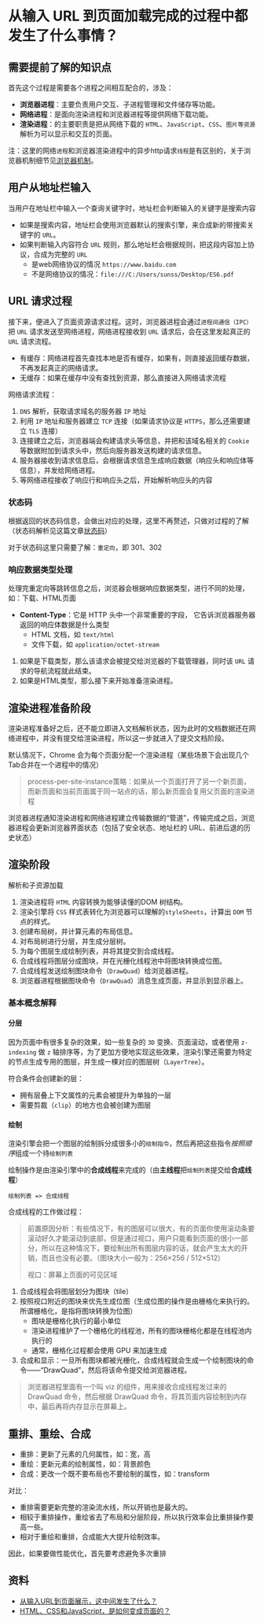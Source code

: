 # 从输入 URL 到页面加载完成的过程中都发生了什么事情？

## 需要提前了解的知识点

首先这个过程是需要各个进程之间相互配合的，涉及：

- **浏览器进程**：主要负责用户交互、子进程管理和文件储存等功能。
- **网络进程**：是面向渲染进程和浏览器进程等提供网络下载功能。
- **渲染进程**：的主要职责是把从网络下载的 `HTML`、`JavaScript`、`CSS`、`图片等资源`解析为可以显示和交互的页面。

注：这里的网络`进程`和浏览器渲染进程中的异步http请求`线程`是有区别的，关于浏览器机制细节见[浏览器机制](./JavaScript%E8%BF%90%E8%A1%8C%E6%9C%BA%E5%88%B6.md)。

## 用户从地址栏输入

当用户在地址栏中输入一个查询关键字时，地址栏会判断输入的关键字是搜索内容

- 如果是搜索内容，地址栏会使用浏览器默认的搜索引擎，来合成新的带搜索关键字的 `URL`。
- 如果判断输入内容符合 `URL` 规则，那么地址栏会根据规则，把这段内容加上协议，合成为完整的 `URL`
  - 是web网络协议的情况 `https://www.baidu.com`
  - 不是网络协议的情况：`file:///C:/Users/sunss/Desktop/ES6.pdf`

## URL 请求过程

接下来，便进入了页面资源请求过程。这时，浏览器进程会通过`进程间通信（IPC）`把 `URL` 请求发送至网络进程，网络进程接收到 `URL` 请求后，会在这里发起真正的 `URL` 请求流程。

- 有缓存：网络进程首先查找本地是否有缓存，如果有，则直接返回缓存数据，不再发起真正的网络请求。
- 无缓存：如果在缓存中没有查找到资源，那么直接进入网络请求流程

网络请求流程：

1. `DNS` 解析，获取请求域名的服务器 `IP` 地址
2. 利用 `IP` 地址和服务器建立 `TCP` 连接（如果请求协议是 `HTTPS`，那么还需要建立 `TLS` 连接）
3. 连接建立之后，浏览器端会构建请求头等信息，并把和该域名相关的 `Cookie` 等数据附加到请求头中，然后向服务器发送构建的请求信息。
4. 服务器接收到请求信息后，会根据请求信息生成响应数据（响应头和响应体等信息），并发给网络进程。
5. 等网络进程接收了响应行和响应头之后，开始解析响应头的内容

### 状态码

根据返回的状态码信息，会做出对应的处理，这里不再赘述，只做对过程的了解（状态码解析见这篇文章[状态码](../网络/状态码.md)）

对于状态码这里只需要了解：`重定向`，即 301、302

### 响应数据类型处理

处理完重定向等跳转信息之后，浏览器会根据响应数据类型，进行不同的处理，如：下载、HTML页面

- **Content-Type**：它是 HTTP 头中一个非常重要的字段， 它告诉浏览器服务器返回的响应体数据是什么类型
  - HTML 文档，如 `text/html`
  - 文件下载，如 `application/octet-stream`

1. 如果是下载类型，那么该请求会被提交给浏览器的下载管理器，同时该 `URL` 请求的导航流程就此结束。
2. 如果是HTML类型，那么接下来开始准备渲染进程。

## 渲染进程准备阶段

渲染进程准备好之后，还不能立即进入文档解析状态，因为此时的文档数据还在网络进程中，并没有提交给渲染进程，所以这一步就进入了提交文档阶段。

默认情况下，Chrome 会为每个页面分配一个渲染进程（某些场景下会出现几个Tab合并在一个进程中的情况）

> process-per-site-instance策略：如果从一个页面打开了另一个新页面，而新页面和当前页面属于同一站点的话，那么新页面会复用父页面的渲染进程

浏览器进程通知渲染进程和网络进程建立传输数据的“管道”，传输完成之后，浏览器进程会更新浏览器界面状态（包括了安全状态、地址栏的 URL、前进后退的历史状态）

## 渲染阶段

解析和子资源加载

1. 渲染进程将 `HTML` 内容转换为能够读懂的DOM 树结构。
2. 渲染引擎将 `CSS` 样式表转化为浏览器可以理解的`styleSheets`，计算出 `DOM` 节点的样式。
3. 创建布局树，并计算元素的布局信息。
4. 对布局树进行分层，并生成分层树。
5. 为每个图层生成绘制列表，并将其提交到合成线程。
6. 合成线程将图层分成图块，并在光栅化线程池中将图块转换成位图。
7. 合成线程发送绘制图块命令（`DrawQuad`）给浏览器进程。
8. 浏览器进程根据图块命令（`DrawQuad`）消息生成页面，并显示到显示器上。

### 基本概念解释

#### 分层

因为页面中有很多复杂的效果，如一些复杂的 `3D` 变换、页面滚动，或者使用 `z-indexing` 做 `z` 轴排序等，为了更加方便地实现这些效果，渲染引擎还需要为特定的节点生成专用的图层，并生成一棵对应的图层树（`LayerTree`）。

符合条件会创建新的层：

- 拥有层叠上下文属性的元素会被提升为单独的一层
- 需要剪裁（`clip`）的地方也会被创建为图层

#### 绘制

渲染引擎会把一个图层的绘制拆分成很多小的`绘制指令`，然后再把这些指令*按照顺序*组成一个待`绘制列表`

绘制操作是由渲染引擎中的**合成线程**来完成的（由**主线程**把`绘制列表`提交给**合成线程**）

`绘制列表 => 合成线程`

合成线程的工作做过程：

> 前置原因分析：有些情况下，有的图层可以很大，有的页面你使用滚动条要滚动好久才能滚动到底部，但是通过视口，用户只能看到页面的很小一部分，所以在这种情况下，要绘制出所有图层内容的话，就会产生太大的开销，而且也没有必要。（图块大小一般为：256×256 / 512×512）
>
> 视口：屏幕上页面的可见区域

1. 合成线程会将图层划分为图块（tile）
2. 按照视口附近的图块来优先生成位图（生成位图的操作是由栅格化来执行的。所谓栅格化，是指将图块转换为位图）
   - 图块是栅格化执行的最小单位
   - 渲染进程维护了一个栅格化的线程池，所有的图块栅格化都是在线程池内执行的
   - 通常，栅格化过程都会使用 GPU 来加速生成
3. 合成和显示：一旦所有图块都被光栅化，合成线程就会生成一个绘制图块的命令——“DrawQuad”，然后将该命令提交给浏览器进程。

> 浏览器进程里面有一个叫 viz 的组件，用来接收合成线程发过来的 DrawQuad 命令，然后根据 DrawQuad 命令，将其页面内容绘制到内存中，最后再将内存显示在屏幕上。

## 重排、重绘、合成

- 重排：更新了元素的几何属性，如：宽，高
- 重绘：更新元素的绘制属性，如：背景颜色
- 合成：更改一个既不要布局也不要绘制的属性，如：transform

对比：

- 重排需要更新完整的渲染流水线，所以开销也是最大的。
- 相较于重排操作，重绘省去了布局和分层阶段，所以执行效率会比重排操作要高一些。
- 相对于重绘和重排，合成能大大提升绘制效率。

因此，如果要做性能优化，首先要考虑避免多次重排

## 资料

- [从输入URL到页面展示，这中间发生了什么？](https://study.10086.fund:23350/%E6%9E%81%E5%AE%A2%E6%97%B6%E9%97%B4%E7%9A%84%E6%96%87%E7%AB%A0/81-%E6%B5%8F%E8%A7%88%E5%99%A8%E5%B7%A5%E4%BD%9C%E5%8E%9F%E7%90%86%E4%B8%8E%E5%AE%9E%E8%B7%B5/04%E4%B8%A8%E5%AF%BC%E8%88%AA%E6%B5%81%E7%A8%8B%EF%BC%9A%E4%BB%8E%E8%BE%93%E5%85%A5URL%E5%88%B0%E9%A1%B5%E9%9D%A2%E5%B1%95%E7%A4%BA%EF%BC%8C%E8%BF%99%E4%B8%AD%E9%97%B4%E5%8F%91%E7%94%9F%E4%BA%86%E4%BB%80%E4%B9%88%EF%BC%9F.html)
- [HTML、CSS和JavaScript，是如何变成页面的？](https://study.10086.fund:23350/%E6%9E%81%E5%AE%A2%E6%97%B6%E9%97%B4%E7%9A%84%E6%96%87%E7%AB%A0/81-%E6%B5%8F%E8%A7%88%E5%99%A8%E5%B7%A5%E4%BD%9C%E5%8E%9F%E7%90%86%E4%B8%8E%E5%AE%9E%E8%B7%B5/06%E4%B8%A8%E6%B8%B2%E6%9F%93%E6%B5%81%E7%A8%8B%EF%BC%88%E4%B8%8B%EF%BC%89%EF%BC%9AHTML%E3%80%81CSS%E5%92%8CJavaScript%EF%BC%8C%E6%98%AF%E5%A6%82%E4%BD%95%E5%8F%98%E6%88%90%E9%A1%B5%E9%9D%A2%E7%9A%84%EF%BC%9F%20.html)
